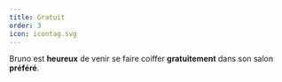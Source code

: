 ```yaml
---
title: Gratuit
order: 3
icon: icontag.svg
---
```

Bruno est **heureux** de venir se faire coiffer **gratuitement** dans son salon **préféré**.